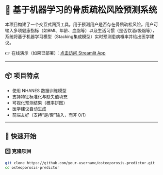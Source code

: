# 🦴 基于机器学习的骨质疏松风险预测系统

本项目构建了一个交互式网页工具，用于预测用户是否存在骨质疏松风险。用户可输入多项健康指标（如BMI、年龄、血脂等）以及生活习惯（是否饮酒/吸烟等），系统将基于机器学习模型（Stacking集成模型）实时预测患病概率并给出医学建议。

👉 在线演示（如果已部署）：[点击访问 Streamlit App](https://share.streamlit.io/your-username/osteoporosis-predictor/main/app.py)

---

## 📦 项目特点

- 使用 NHANES 数据训练模型
- 支持特征标准化与缺失值填充
- 可视化预测结果（概率饼图）
- 医学建议自动生成
- 前端友好（支持“是/否”输入，而非 0/1）

---

## 🚀 快速开始

### 1️⃣ 克隆项目

```bash
git clone https://github.com/your-username/osteoporosis-predictor.git
cd osteoporosis-predictor
